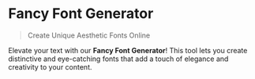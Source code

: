 # Fancy Font Generator

> Create Unique Aesthetic Fonts Online

Elevate your text with our **Fancy Font Generator**! This tool lets you create distinctive and eye-catching fonts that add a touch of elegance and creativity to your content.